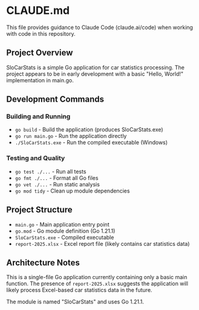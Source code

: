 # CLAUDE.md

This file provides guidance to Claude Code (claude.ai/code) when working with code in this repository.

## Project Overview

SloCarStats is a simple Go application for car statistics processing. The project appears to be in early development with a basic "Hello, World!" implementation in main.go.

## Development Commands

### Building and Running
- `go build` - Build the application (produces SloCarStats.exe)
- `go run main.go` - Run the application directly
- `./SloCarStats.exe` - Run the compiled executable (Windows)

### Testing and Quality
- `go test ./...` - Run all tests
- `go fmt ./...` - Format all Go files
- `go vet ./...` - Run static analysis
- `go mod tidy` - Clean up module dependencies

## Project Structure

- `main.go` - Main application entry point
- `go.mod` - Go module definition (Go 1.21.1)
- `SloCarStats.exe` - Compiled executable
- `report-2025.xlsx` - Excel report file (likely contains car statistics data)

## Architecture Notes

This is a single-file Go application currently containing only a basic main function. The presence of `report-2025.xlsx` suggests the application will likely process Excel-based car statistics data in the future.

The module is named "SloCarStats" and uses Go 1.21.1.